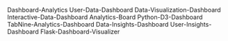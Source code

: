 Dashboard-Analytics
User-Data-Dashboard
Data-Visualization-Dashboard
Interactive-Data-Dashboard
Analytics-Board
Python-D3-Dashboard
TabNine-Analytics-Dashboard
Data-Insights-Dashboard
User-Insights-Dashboard
Flask-Dashboard-Visualizer
